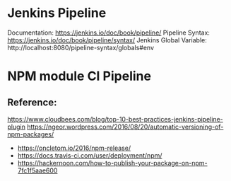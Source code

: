# Jenkins Pipeline
Documentation: https://jenkins.io/doc/book/pipeline/
Pipeline Syntax: https://jenkins.io/doc/book/pipeline/syntax/
Jenkins Global Variable: http://localhost:8080/pipeline-syntax/globals#env

# NPM module CI Pipeline

## Reference:
https://www.cloudbees.com/blog/top-10-best-practices-jenkins-pipeline-plugin
https://ngeor.wordpress.com/2016/08/20/automatic-versioning-of-npm-packages/
- https://oncletom.io/2016/npm-release/
- https://docs.travis-ci.com/user/deployment/npm/
- https://hackernoon.com/how-to-publish-your-package-on-npm-7fc1f5aae600